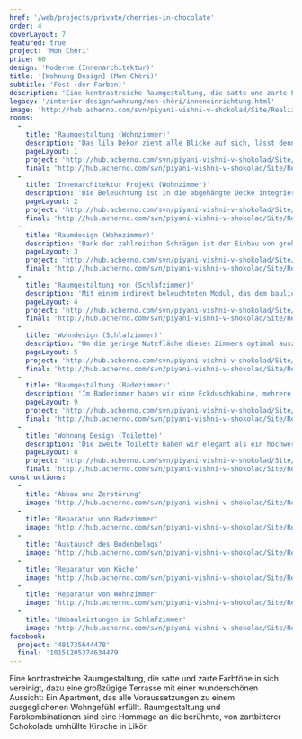 ```yaml
---
href: '/web/projects/private/cherries-in-chocolate'
order: 4
coverLayout: 7
featured: true
project: 'Mon Chèri'
price: 60
design: 'Moderne (Innenarchitektur)'
title: '[Wohnung Design] (Mon Chèri)'
subtitle: 'Fest (der Farben)'
description: 'Eine kontrastreiche Raumgestaltung, die satte und zarte Farbtöne in sich vereinigt, dazu eine großzügige Terrasse mit einer wunderschönen Aussicht: Ein Apartment, das alle Voraussetzungen zu einem ausgeglichenen Wohngefühl erfüllt.'
legacy: '/interior-design/wohnung/mon-chèri/inneneinrichtung.html'
image: 'http://hub.acherno.com/svn/piyani-vishni-v-shokolad/Site/Realizacia/02_Ach (6).jpg'
rooms:
  -
    title: 'Raumgestaltung (Wohnzimmer)'
    description: 'Das lila Dekor zieht alle Blicke auf sich, lässt dennoch genug Raum um das weiße Sofa, den schwarzen Beistelltisch, die grauen Wände und den hochwertigen Boden in einer perfekten Art zu kombinieren. Die modernen Hochglanzfronten verleihen dem Wohnzimmer zusätzlich eine klassische Eleganz.'
    pageLayout: 1
    project: 'http://hub.acherno.com/svn/piyani-vishni-v-shokolad/Site/3D/01-h_f.jpg'
    final: 'http://hub.acherno.com/svn/piyani-vishni-v-shokolad/Site/Realizacia/01_Ach (4).jpg'
  -
    title: 'Innenarchitektur Projekt (Wohnzimmer)'
    description: 'Die Beleuchtung ist in die abgehängte Decke integriert und sorgt für eine angenehme, romantische Atmosphäre.'
    pageLayout: 2
    project: 'http://hub.acherno.com/svn/piyani-vishni-v-shokolad/Site/3D/02-h_f.jpg'
    final: 'http://hub.acherno.com/svn/piyani-vishni-v-shokolad/Site/Realizacia/02_Ach (6).jpg'
  -
    title: 'Raumdesign (Wohnzimmer)'
    description: 'Dank der zahlreichen Schrägen ist der Einbau von großen Fenstern problemlos möglich. Diese lässt die Räume besonders hell, freundlich und luftig wirken'
    pageLayout: 3
    project: 'http://hub.acherno.com/svn/piyani-vishni-v-shokolad/Site/3D/03-h_f.jpg'
    final: 'http://hub.acherno.com/svn/piyani-vishni-v-shokolad/Site/Realizacia/03_Ach (2).jpg'
  -
    title: 'Raumgestaltung von (Schlafzimmer)'
    description: 'Mit einem indirekt beleuchteten Modul, das dem baulichen Verlauf folgt, haben wir die Schräge gekonnt in die Szene gesetzt.'
    pageLayout: 4
    project: 'http://hub.acherno.com/svn/piyani-vishni-v-shokolad/Site/3D/04-s_f.jpg'
    final: 'http://hub.acherno.com/svn/piyani-vishni-v-shokolad/Site/Realizacia/04_Ach (20).jpg'
  -
    title: 'Wohndesign (Schlafzimmer)'
    description: 'Um die geringe Nutzfläche dieses Zimmers optimal auszunutzen haben wir uns entschieden ein mittelgroßes Bett und funktional gegenüber eingebaute Sideboards zu platzieren.'
    pageLayout: 5
    project: 'http://hub.acherno.com/svn/piyani-vishni-v-shokolad/Site/3D/05-k_f.jpg'
    final: 'http://hub.acherno.com/svn/piyani-vishni-v-shokolad/Site/Realizacia/05_Ach (18).jpg'
  -
    title: 'Raumgestaltung (Badezimmer)'
    description: 'Im Badezimmer haben wir eine Eckduschkabine, mehrere Spotlights und ein Interieur von Kleinmöbel für die kleinen Dinge des Alltags verwirklicht. Fliesen in Schoko und Beige bilden einen harmonischen Hintergrund.'
    pageLayout: 9
    project: 'http://hub.acherno.com/svn/piyani-vishni-v-shokolad/Site/3D/06-b1_f.jpg'
    final: 'http://hub.acherno.com/svn/piyani-vishni-v-shokolad/Site/Realizacia/06_Ach (26).jpg'
  -
    title: 'Wohnung Design (Toilette)'
    description: 'Die zweite Toilette haben wir elegant als ein hochwertiges Gäste WC mit einem praktischen Waschplatz gelöst'
    pageLayout: 8
    project: 'http://hub.acherno.com/svn/piyani-vishni-v-shokolad/Site/3D/07-b2_f.jpg'
    final: 'http://hub.acherno.com/svn/piyani-vishni-v-shokolad/Site/Realizacia/07_Ach (27).jpg'
constructions:
  - 
    title: 'Abbau und Zerstörung'
    image: 'http://hub.acherno.com/svn/piyani-vishni-v-shokolad/Site/Remonti/P6090118.JPG'
  - 
    title: 'Reparatur von Badezimmer'
    image: 'http://hub.acherno.com/svn/piyani-vishni-v-shokolad/Site/Remonti/IMG_8437.JPG'
  - 
    title: 'Austausch des Bodenbelags'
    image: 'http://hub.acherno.com/svn/piyani-vishni-v-shokolad/Site/Remonti/IMG_7779.JPG'
  - 
    title: 'Reparatur von Küche'
    image: 'http://hub.acherno.com/svn/piyani-vishni-v-shokolad/Site/Remonti/IMG_5855.JPG'
  - 
    title: 'Reparatur von Wohnzimmer'
    image: 'http://hub.acherno.com/svn/piyani-vishni-v-shokolad/Site/Remonti/IMG_8877.JPG'
  - 
    title: 'Umbauleistungen im Schlafzimmer'
    image: 'http://hub.acherno.com/svn/piyani-vishni-v-shokolad/Site/Remonti/IMG_8477.JPG'
facebook:
  project: '481735644478'
  final: '10151205374634479'
---
```

Eine kontrastreiche Raumgestaltung, die satte und zarte Farbtöne in sich vereinigt, dazu eine großzügige Terrasse mit einer wunderschönen Aussicht: Ein Apartment, das alle Voraussetzungen zu einem ausgeglichenen Wohngefühl erfüllt. Raumgestaltung und Farbkombinationen sind eine Hommage an die berühmte, von zartbitterer Schokolade umhüllte Kirsche in Likör.